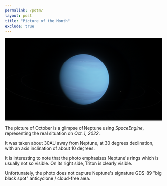 ```yaml
---
permalink: /potm/
layout: post
title: "Picture of the Month"
exclude: true
---
```

![Neptune](/assets/images/scr00006.png)

The picture of October is a glimpse of Neptune using *SpaceEngine*, representing the real situation on *Oct. 1, 2022*.

It was taken about 30AU away from Neptune, at 30 degrees declination, with an axis inclination of about 10 degrees.

It is interesting to note that the photo emphasizes Neptune's rings which is usually not so visible. On its right side, Triton is clearly visible.

Unfortunately, the photo does not capture Neptune's signature GDS-89 "big black spot" anticyclone / cloud-free area.